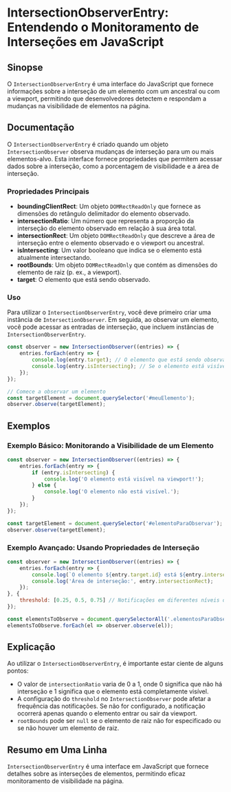 <!--
Meta Description: # IntersectionObserverEntry: Entendendo o Monitoramento de Interseções em JavaScript ## Sinopse O `IntersectionObserverEntry` é uma interface do JavaS...
Meta Keywords: elemento, que, interseção, entry, está
-->

# IntersectionObserverEntry: Entendendo o Monitoramento de Interseções em JavaScript

## Sinopse
O `IntersectionObserverEntry` é uma interface do JavaScript que fornece informações sobre a interseção de um elemento com um ancestral ou com a viewport, permitindo que desenvolvedores detectem e respondam a mudanças na visibilidade de elementos na página.

## Documentação
O `IntersectionObserverEntry` é criado quando um objeto `IntersectionObserver` observa mudanças de interseção para um ou mais elementos-alvo. Esta interface fornece propriedades que permitem acessar dados sobre a interseção, como a porcentagem de visibilidade e a área de interseção.

### Propriedades Principais
- **boundingClientRect**: Um objeto `DOMRectReadOnly` que fornece as dimensões do retângulo delimitador do elemento observado.
- **intersectionRatio**: Um número que representa a proporção da interseção do elemento observado em relação à sua área total.
- **intersectionRect**: Um objeto `DOMRectReadOnly` que descreve a área de interseção entre o elemento observado e o viewport ou ancestral.
- **isIntersecting**: Um valor booleano que indica se o elemento está atualmente intersectando.
- **rootBounds**: Um objeto `DOMRectReadOnly` que contém as dimensões do elemento de raiz (p. ex., a viewport).
- **target**: O elemento que está sendo observado.

### Uso
Para utilizar o `IntersectionObserverEntry`, você deve primeiro criar uma instância de `IntersectionObserver`. Em seguida, ao observar um elemento, você pode acessar as entradas de interseção, que incluem instâncias de `IntersectionObserverEntry`.

```javascript
const observer = new IntersectionObserver((entries) => {
    entries.forEach(entry => {
        console.log(entry.target); // O elemento que está sendo observado
        console.log(entry.isIntersecting); // Se o elemento está visível
    });
});

// Comece a observar um elemento
const targetElement = document.querySelector('#meuElemento');
observer.observe(targetElement);
```

## Exemplos
### Exemplo Básico: Monitorando a Visibilidade de um Elemento
```javascript
const observer = new IntersectionObserver((entries) => {
    entries.forEach(entry => {
        if (entry.isIntersecting) {
            console.log('O elemento está visível na viewport!');
        } else {
            console.log('O elemento não está visível.');
        }
    });
});

const targetElement = document.querySelector('#elementoParaObservar');
observer.observe(targetElement);
```

### Exemplo Avançado: Usando Propriedades de Interseção
```javascript
const observer = new IntersectionObserver((entries) => {
    entries.forEach(entry => {
        console.log(`O elemento ${entry.target.id} está ${entry.intersectionRatio * 100}% visível.`);
        console.log('Área de interseção:', entry.intersectionRect);
    });
}, {
    threshold: [0.25, 0.5, 0.75] // Notificações em diferentes níveis de visibilidade
});

const elementsToObserve = document.querySelectorAll('.elementosParaObservar');
elementsToObserve.forEach(el => observer.observe(el));
```

## Explicação
Ao utilizar o `IntersectionObserverEntry`, é importante estar ciente de alguns pontos:
- O valor de `intersectionRatio` varia de 0 a 1, onde 0 significa que não há interseção e 1 significa que o elemento está completamente visível.
- A configuração do `threshold` no `IntersectionObserver` pode afetar a frequência das notificações. Se não for configurado, a notificação ocorrerá apenas quando o elemento entrar ou sair da viewport.
- `rootBounds` pode ser `null` se o elemento de raiz não for especificado ou se não houver um elemento de raiz.

## Resumo em Uma Linha
`IntersectionObserverEntry` é uma interface em JavaScript que fornece detalhes sobre as interseções de elementos, permitindo eficaz monitoramento de visibilidade na página.
